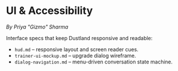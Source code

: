 # UI & Accessibility

*By Priya "Gizmo" Sharma*

Interface specs that keep Dustland responsive and readable:

- `hud.md` – responsive layout and screen reader cues.
- `trainer-ui-mockup.md` – upgrade dialog wireframe.
- `dialog-navigation.md` – menu-driven conversation state machine.
